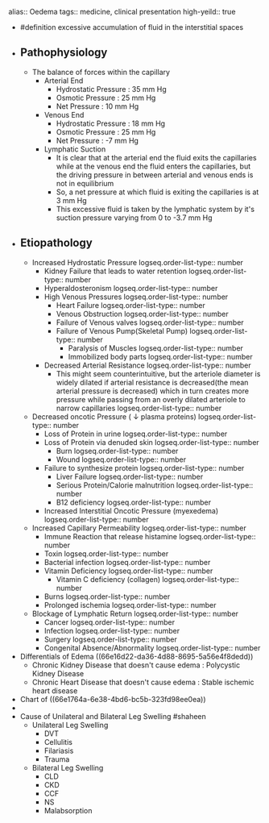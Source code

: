 alias:: Oedema
tags:: medicine, clinical presentation
high-yeild:: true

- #definition excessive accumulation of fluid in the interstitial spaces
- ## Pathophysiology
	- The balance of forces within the capillary
		- Arterial End
			- Hydrostatic Pressure : 35 mm Hg
			- Osmotic Pressure : 25 mm Hg
			- Net Pressure : 10 mm Hg
		- Venous End
			- Hydrostatic Pressure : 18 mm Hg
			- Osmotic Pressure : 25 mm Hg
			- Net Pressure : -7 mm Hg
		- Lymphatic Suction
			- It is clear that at the arterial end the fluid exits the capillaries while at the venous end the fluid enters the capillaries, but the driving pressure in between arterial and venous ends is not in equilibrium
			- So, a net pressure at which fluid is exiting the capillaries is at 3 mm Hg
			- This excessive fluid is taken by the lymphatic system by it's suction pressure varying from 0 to -3.7 mm Hg
- ## Etiopathology
	- Increased Hydrostatic Pressure
	  logseq.order-list-type:: number
		- Kidney Failure that leads to water retention
		  logseq.order-list-type:: number
		- Hyperaldosteronism
		  logseq.order-list-type:: number
		- High Venous Pressures
		  logseq.order-list-type:: number
			- Heart Failure
			  logseq.order-list-type:: number
			- Venous Obstruction
			  logseq.order-list-type:: number
			- Failure of Venous valves
			  logseq.order-list-type:: number
			- Failure of Venous Pump(Skeletal Pump)
			  logseq.order-list-type:: number
				- Paralysis of Muscles
				  logseq.order-list-type:: number
				- Immobilized body parts
				  logseq.order-list-type:: number
		- Decreased Arterial Resistance
		  logseq.order-list-type:: number
			- This might seem counterintuitive, but the arteriole diameter is widely dilated if arterial resistance is decreased(the mean arterial pressure is decreased) which in turn creates more pressure while passing from an overly dilated arteriole to narrow capillaries
			  logseq.order-list-type:: number
	- Decreased oncotic Pressure ( ↓ plasma proteins)
	  logseq.order-list-type:: number
		- Loss of Protein in urine
		  logseq.order-list-type:: number
		- Loss of Protein via denuded skin
		  logseq.order-list-type:: number
			- Burn
			  logseq.order-list-type:: number
			- Wound
			  logseq.order-list-type:: number
		- Failure to synthesize protein
		  logseq.order-list-type:: number
			- Liver Failure
			  logseq.order-list-type:: number
			- Serious Protein/Calorie malnutrition
			  logseq.order-list-type:: number
			- B12 deficiency
			  logseq.order-list-type:: number
		- Increased Interstitial Oncotic Pressure (myexedema)
		  logseq.order-list-type:: number
	- Increased Capillary Permeability
	  logseq.order-list-type:: number
		- Immune Reaction that release histamine
		  logseq.order-list-type:: number
		- Toxin
		  logseq.order-list-type:: number
		- Bacterial infection
		  logseq.order-list-type:: number
		- Vitamin Deficiency
		  logseq.order-list-type:: number
			- Vitamin C deficiency (collagen)
			  logseq.order-list-type:: number
		- Burns
		  logseq.order-list-type:: number
		- Prolonged ischemia
		  logseq.order-list-type:: number
	- Blockage of Lymphatic Return
	  logseq.order-list-type:: number
		- Cancer
		  logseq.order-list-type:: number
		- Infection
		  logseq.order-list-type:: number
		- Surgery
		  logseq.order-list-type:: number
		- Congenital Absence/Abnormality
		  logseq.order-list-type:: number
- Differentials of Edema ((66e16d22-da36-4d88-8695-5a56e4f8dedd))
	- Chronic Kidney Disease that doesn't cause edema : Polycystic Kidney Disease
	- Chronic Heart Disease that doesn't cause edema : Stable ischemic heart disease
- Chart of ((66e1764a-6e38-4bd6-bc5b-323fd98ee0ea))
-
- Cause of Unilateral and Bilateral Leg Swelling #shaheen
	- Unilateral Leg Swelling
		- DVT
		- Cellulitis
		- Filariasis
		- Trauma
	- Bilateral Leg Swelling
		- CLD
		- CKD
		- CCF
		- NS
		- Malabsorption